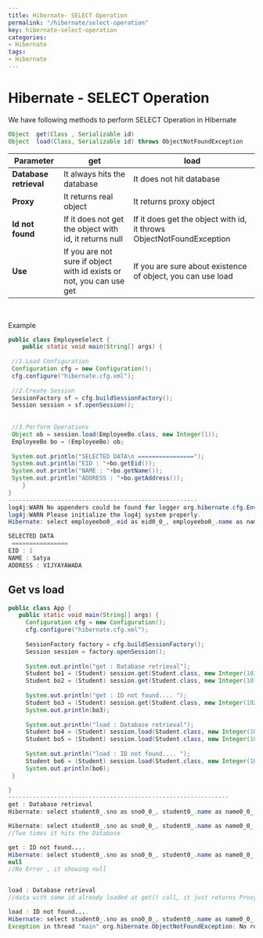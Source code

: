 ```yaml
---
title: Hibernate- SELECT Operation
permalink: "/hibernate/select-operation"
key: hibernate-select-operation
categories:
- Hibernate
tags:
- Hibernate
---
```


Hibernate - SELECT Operation
=====================================

We have following methods to perform SELECT Operation in Hibernate
```java
Object	get(Class , Serializable id) 
Object	load(Class, Serializable id) throws ObjectNotFoundException
```


| **Parameter**          | **get**                                                              | **load**                                                             |
|------------------------|----------------------------------------------------------------------|----------------------------------------------------------------------|
| **Database retrieval** | It always hits the database                                          | It does not hit database                                             |
| **Proxy**              | It returns real object                                               | It returns proxy object                                              |
| **Id not found**       | If it does not get the object with id, it returns null               | If it does get the object with id, it throws ObjectNotFoundException |
| **Use**                | If you are not sure if object with id exists or not, you can use get | If you are sure about existence of object, you can use load          |


<br>

Example

```java
public class EmployeeSelect {
	public static void main(String[] args) { 
 
 //1.Load Configuration 
 Configuration cfg = new Configuration();
 cfg.configure("hibernate.cfg.xml");
 
 //2.Create Session
 SessionFactory sf = cfg.buildSessionFactory();
 Session session = sf.openSession();
 
 
 //3.Perform Operations
 Object ob = session.load(EmployeeBo.class, new Integer(1));
 EmployeeBo bo = (EmployeeBo) ob;
 
 System.out.println("SELECTED DATA\n ================");
 System.out.println("EID : "+bo.getEid());
 System.out.println("NAME : "+bo.getName());
 System.out.println("ADDRESS : "+bo.getAddress());
	}
}
------------------------------------------------------
log4j:WARN No appenders could be found for logger org.hibernate.cfg.Environment).
log4j:WARN Please initialize the log4j system properly.
Hibernate: select employeebo0_.eid as eid0_0_, employeebo0_.name as name0_0_, employeebo0_.address as address0_0_ from employee employeebo0_ where employeebo0_.eid=?

SELECTED DATA
 ================
EID : 1
NAME : Satya
ADDRESS : VIJYAYAWADA
```



## Get vs load

```java
public class App {
   public static void main(String[] args) {
     Configuration cfg = new Configuration();
     cfg.configure("hibernate.cfg.xml");
     
     SessionFactory factory = cfg.buildSessionFactory();
     Session session = factory.openSession(); 
     
     System.out.println("get : Database retrieval");
     Student bo1 = (Student) session.get(Student.class, new Integer(101));  
     Student bo2 = (Student) session.get(Student.class, new Integer(101));  
      
     System.out.println("get : ID not found.... ");
     Student bo3 = (Student) session.get(Student.class, new Integer(102));
     System.out.println(bo3);
     
     System.out.println("load : Database retrieval");
     Student bo4 = (Student) session.load(Student.class, new Integer(101));  
     Student bo5 = (Student) session.load(Student.class, new Integer(101));  
      
     System.out.println("load : ID not found.... ");
     Student bo6 = (Student) session.load(Student.class, new Integer(102));
     System.out.println(bo6);	
 }

}
---------------------------------------------------------------
get : Database retrieval
Hibernate: select student0_.sno as sno0_0_, student0_.name as name0_0_, student0_.address as address0_0_ from student student0_ where student0_.sno=?

Hibernate: select student0_.sno as sno0_0_, student0_.name as name0_0_, student0_.address as address0_0_ from student student0_ where student0_.sno=?
//Two times it hits the Database

get : ID not found.... 
Hibernate: select student0_.sno as sno0_0_, student0_.name as name0_0_, student0_.address as address0_0_ from student student0_ where student0_.sno=?
null
//No Error , it showing null


load : Database retrieval  
//data with same id already loaded at get() call, it just returns Proxy Object

load : ID not found.... 
Hibernate: select student0_.sno as sno0_0_, student0_.name as name0_0_, student0_.address as address0_0_ from student student0_ where student0_.sno=?
Exception in thread "main" org.hibernate.ObjectNotFoundException: No row with the given identifier exists: [rewrite.Student#102]
```
